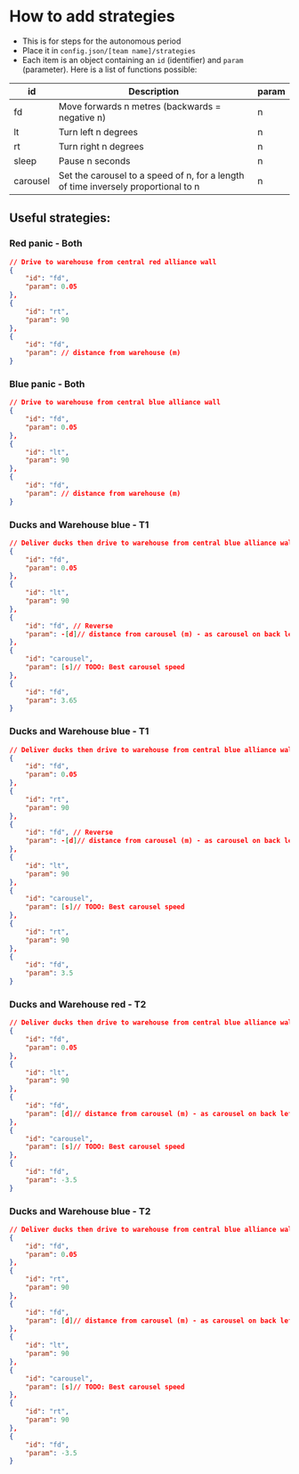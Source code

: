 # How to add strategies
- This is for steps for the autonomous period
- Place it in `config.json/[team name]/strategies`
- Each item is an object containing an `id` (identifier) and `param` (parameter). Here is a list of functions possible:

id | Description | param
---|-------------|------
fd | Move forwards n metres (backwards = negative n) | n
lt | Turn left n degrees | n
rt | Turn right n degrees | n
sleep | Pause n seconds | n
carousel | Set the carousel to a speed of n, for a length of time inversely proportional to n | n

## Useful strategies:
### Red panic - Both
```json
// Drive to warehouse from central red alliance wall
{
    "id": "fd",
    "param": 0.05
},
{
    "id": "rt",
    "param": 90
},
{
    "id": "fd",
    "param": // distance from warehouse (m)
}
```
### Blue panic - Both
```json
// Drive to warehouse from central blue alliance wall
{
    "id": "fd",
    "param": 0.05
},
{
    "id": "lt",
    "param": 90
},
{
    "id": "fd",
    "param": // distance from warehouse (m)
}
```

### Ducks and Warehouse blue - T1
```json
// Deliver ducks then drive to warehouse from central blue alliance wall
{
    "id": "fd",
    "param": 0.05
},
{
    "id": "lt",
    "param": 90
},
{
    "id": "fd", // Reverse
    "param": -[d]// distance from carousel (m) - as carousel on back left
},
{
    "id": "carousel",
    "param": [s]// TODO: Best carousel speed
},
{
    "id": "fd",
    "param": 3.65
}
```

### Ducks and Warehouse blue - T1
```json
// Deliver ducks then drive to warehouse from central blue alliance wall
{
    "id": "fd",
    "param": 0.05
},
{
    "id": "rt",
    "param": 90
},
{
    "id": "fd", // Reverse
    "param": -[d]// distance from carousel (m) - as carousel on back left
},
{
    "id": "lt",
    "param": 90
},
{
    "id": "carousel",
    "param": [s]// TODO: Best carousel speed
},
{
    "id": "rt",
    "param": 90
},
{
    "id": "fd",
    "param": 3.5
}
```

### Ducks and Warehouse red - T2
```json
// Deliver ducks then drive to warehouse from central blue alliance wall
{
    "id": "fd",
    "param": 0.05
},
{
    "id": "lt",
    "param": 90
},
{
    "id": "fd",
    "param": [d]// distance from carousel (m) - as carousel on back left
},
{
    "id": "carousel",
    "param": [s]// TODO: Best carousel speed
},
{
    "id": "fd",
    "param": -3.5
}
```

### Ducks and Warehouse blue - T2
```json
// Deliver ducks then drive to warehouse from central blue alliance wall
{
    "id": "fd",
    "param": 0.05
},
{
    "id": "rt",
    "param": 90
},
{
    "id": "fd",
    "param": [d]// distance from carousel (m) - as carousel on back left
},
{
    "id": "lt",
    "param": 90
},
{
    "id": "carousel",
    "param": [s]// TODO: Best carousel speed
},
{
    "id": "rt",
    "param": 90
},
{
    "id": "fd",
    "param": -3.5
}
```